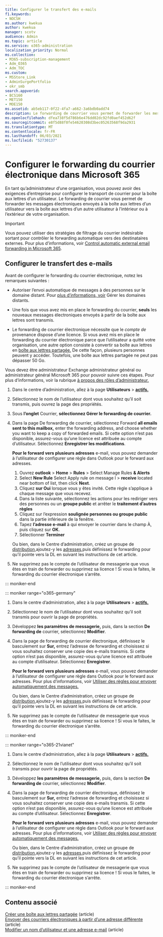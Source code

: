 ```yaml
---
title: Configurer le transfert des e-mails
f1.keywords:
- NOCSH
ms.author: kwekua
author: kwekua
manager: scotv
audience: Admin
ms.topic: article
ms.service: o365-administration
localization_priority: Normal
ms.collection:
- M365-subscription-management
- Adm_O365
- Adm_TOC
ms.custom:
- MSStore_Link
- AdminSurgePortfolio
- okr_smb
search.appverid:
- BCS160
- MET150
- MOE150
ms.assetid: ab5eb117-0f22-4fa7-a662-3a6bdb0add74
description: Le forwarding de courrier vous permet de forwarder les messages électroniques envoyés à une boîte aux lettres Microsoft 365 utilisateur vers une autre boîte aux lettres à l’intérieur ou à l’extérieur de votre organisation.
ms.openlocfilehash: dfea738f5d786b6e476dd02dc92fd0aef452d62f
ms.sourcegitcommit: e8f5d88f0fe54620308d3bec05263568f9da2931
ms.translationtype: MT
ms.contentlocale: fr-FR
ms.lasthandoff: 06/03/2021
ms.locfileid: "52730137"
---
```

# <a name="configure-email-forwarding-in-microsoft-365"></a>Configurer le forwarding du courrier électronique dans Microsoft 365

En tant qu’administrateur d’une organisation, vous pouvez avoir des exigences d’entreprise pour configurer le transport de courrier pour la boîte aux lettres d’un utilisateur. Le forwarding de courrier vous permet de forwarder les messages électroniques envoyés à la boîte aux lettres d’un utilisateur vers la boîte aux lettres d’un autre utilisateur à l’intérieur ou à l’extérieur de votre organisation.

> [!IMPORTANT]
> Vous pouvez utiliser des stratégies de filtrage du courrier indésirable sortant pour contrôler le forwarding automatique vers des destinataires externes. Pour plus d’informations, voir [Control automatic external email forwarding in Microsoft 365](/microsoft-365/security/office-365-security/external-email-forwarding?view=o365-worldwide&preserve-view=true#how-the-outbound-spam-filter-policy-settings-work-with-other-automatic-email-forwarding-controls).

## <a name="configure-email-forwarding"></a>Configurer le transfert des e-mails

Avant de configurer le forwarding du courrier électronique, notez les remarques suivantes :

- Autoriser l’envoi automatique de messages à des personnes sur le domaine distant. Pour [plus d’informations, voir](/exchange/mail-flow-best-practices/remote-domains/manage-remote-domains) Gérer les domaines distants.

- Une fois que vous avez mis en place  le forwarding du courrier, **seuls** les nouveaux messages électroniques envoyés à partir de la boîte aux lettres sont transmis.

- Le forwarding de courrier électronique nécessite que le  *compte de*  provenance dispose d’une licence. Si vous avez mis en place le forwarding du courrier électronique parce que l’utilisateur a quitté votre organisation, une autre option consiste à convertir sa boîte aux lettres en [boîte aux lettres partagée.](convert-user-mailbox-to-shared-mailbox.md) De cette façon, plusieurs personnes peuvent y accéder. Toutefois, une boîte aux lettres partagée ne peut pas dépasser 50 Go.

Vous devez être administrateur Exchange administrateur général ou administrateur général Microsoft 365 pour pouvoir suivre ces étapes. Pour plus d’informations, voir la rubrique [à propos des rôles d’administrateur.](../add-users/about-admin-roles.md)

1. Dans le centre d’administration, allez à la page **Utilisateurs** \> **[actifs.](https://go.microsoft.com/fwlink/p/?linkid=834822)**

2. Sélectionnez le nom de l’utilisateur dont vous souhaitez qu’il soit transmis, puis ouvrez la page des propriétés.

3. Sous **l’onglet** Courrier, **sélectionnez Gérer le forwarding de courrier.**

4. Dans la page De forwarding de courrier, sélectionnez Forward **all emails sent to this mailbox,** enter the forwarding address, and choose whether you want to keep a copy of forwarded emails. Si cette option n’est pas disponible, assurez-vous qu’une licence est attribuée au compte d’utilisateur. Sélectionnez **Enregistrer les modifications**.

    **Pour le forward vers plusieurs adresses** e-mail, vous pouvez demander à l’utilisateur de configurer une règle dans Outlook pour le forward aux adresses. 
    
    1.  Ouvrez **outlook**  >  **Home**  >   **Rules** > Select Manage Rules **& Alerts**
    1. Select **New Rule** Select Apply rule on message I  >  **receive** located near bottom of list, then click **Next**.
    1. Cliquez **sur Oui** lorsque vous y êtes invité. Cette règle s’applique à chaque message que vous recevez. 
    1. Dans la liste suivante, sélectionnez les actions pour les rediriger vers des personnes ou un **groupe public** et arrêter le **traitement d’autres règles**
    1. Cliquez sur l’expression **soulignée personnes ou groupe public** dans la partie inférieure de la fenêtre.
    1. Tapez **l’adresse e-mail** à qui envoyer le courrier dans le champ À, puis cliquez sur **OK**.
    1. Sélectionner **Terminer**
    

     Ou bien, dans le Centre d’administration, créez un groupe de [distribution,](../setup/create-distribution-lists.md)ajoutez-y les [adresses,](add-user-or-contact-to-distribution-list.md)puis définissez le forwarding pour qu’il pointe vers la DL en suivant les instructions de cet article.

5. Ne supprimez pas le compte de l’utilisateur de messagerie que vous êtes en train de forwarder ou supprimez sa licence !  Si vous le faites, le forwarding du courrier électronique s’arrête.

::: moniker-end

::: moniker range="o365-germany"

1. Dans le centre d’administration, allez à la page **Utilisateurs** \> **[actifs.](https://go.microsoft.com/fwlink/p/?linkid=847686)**

2. Sélectionnez le nom de l’utilisateur dont vous souhaitez qu’il soit transmis pour ouvrir la page de propriétés.

3. Développez **les paramètres de messagerie,** puis, dans la section **De forwarding de** courrier, sélectionnez **Modifier**.

4. Dans la page de forwarding de courrier électronique, définissez le basculement sur **Sur,** entrez l’adresse de forwarding et choisissez si vous souhaitez conserver une copie des e-mails transmis. Si cette option n’est pas disponible, assurez-vous qu’une licence est attribuée au compte d’utilisateur. Sélectionnez **Enregistrer**.

   **Pour le forward vers plusieurs adresses** e-mail, vous pouvez demander à l’utilisateur de configurer une règle dans Outlook pour le forward aux adresses. Pour plus d’informations, voir [Utiliser des règles pour envoyer automatiquement des messages.](https://support.microsoft.com/office/45aa9664-4911-4f96-9663-ece42816d746)

   Ou bien, dans le Centre d’administration, créez un groupe de [distribution,](../setup/create-distribution-lists.md)ajoutez-y les [adresses,](add-user-or-contact-to-distribution-list.md)puis définissez le forwarding pour qu’il pointe vers la DL en suivant les instructions de cet article.

5. Ne supprimez pas le compte de l’utilisateur de messagerie que vous êtes en train de forwarder ou supprimez sa licence !  Si vous le faites, le forwarding du courrier électronique s’arrête.

::: moniker-end

::: moniker range="o365-21vianet"

1. Dans le centre d’administration, allez à la page **Utilisateurs** \> **[actifs.](https://go.microsoft.com/fwlink/p/?linkid=850628)**

2. Sélectionnez le nom de l’utilisateur dont vous souhaitez qu’il soit transmis pour ouvrir la page de propriétés.

3. Développez **les paramètres de messagerie,** puis, dans la section **De forwarding de** courrier, sélectionnez **Modifier**.

4. Dans la page de forwarding de courrier électronique, définissez le basculement sur **Sur,** entrez l’adresse de forwarding et choisissez si vous souhaitez conserver une copie des e-mails transmis. Si cette option n’est pas disponible, assurez-vous qu’une licence est attribuée au compte d’utilisateur. Sélectionnez **Enregistrer**.

   **Pour le forward vers plusieurs adresses** e-mail, vous pouvez demander à l’utilisateur de configurer une règle dans Outlook pour le forward aux adresses. Pour plus d’informations, voir [Utiliser des règles pour envoyer automatiquement des messages.](https://support.microsoft.com/office/45aa9664-4911-4f96-9663-ece42816d746)

   Ou bien, dans le Centre d’administration, créez un groupe de [distribution,](../setup/create-distribution-lists.md)ajoutez-y les [adresses,](add-user-or-contact-to-distribution-list.md)puis définissez le forwarding pour qu’il pointe vers la DL en suivant les instructions de cet article.

5. Ne supprimez pas le compte de l’utilisateur de messagerie que vous êtes en train de forwarder ou supprimez sa licence ! Si vous le faites, le forwarding du courrier électronique s’arrête.

::: moniker-end

## <a name="related-content"></a>Contenu associé 

[Créer une boîte aux lettres partagée](../email/create-a-shared-mailbox.md) (article)\
[Envoyer des courriers électroniques à partir d’une adresse différente](https://support.microsoft.com/office/ccba89cb-141c-4a36-8c56-6d16a8556d2e) (article)\
[Modifier un nom d’utilisateur et une adresse e-mail](../add-users/change-a-user-name-and-email-address.md) (article)
